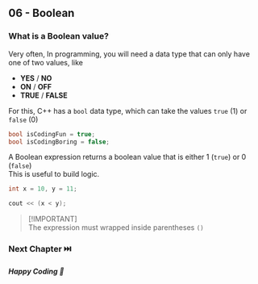 ## 06 - Boolean

### What is a Boolean value?
Very often, In programming, you will need a data type that can only have one of two values, like

- **YES** / **NO**
- **ON** / **OFF**
- **TRUE** / **FALSE**

For this, C++ has a `bool` data type, which can take the values `true` (1) or `false` (0)
```cpp
bool isCodingFun = true;
bool isCodingBoring = false;
```

A Boolean expression returns a boolean value that is either 1 (`true`) or 0 (`false`)<br/>
This is useful to build logic.

```cpp
int x = 10, y = 11;

cout << (x < y);
```

> [!IMPORTANT]\
> The expression must wrapped inside parentheses `()`

### Next Chapter ⏭️

##### Happy Coding 💖